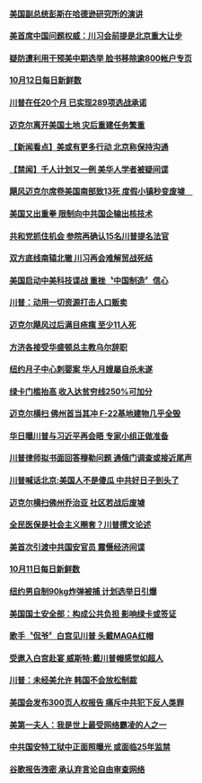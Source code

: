 #### [美国副总统彭斯在哈德逊研究所的演讲](../pages/news203/a1395264.md?t=10131833) 

#### [美首席中国问题权威：川习会前提是北京重大让步](../pages/news203/a1395243.md?t=10131833) 

#### [疑防遭利用干预美中期选举 脸书移除逾800帐户专页](../pages/news203/a1395182.md?t=10131833) 

#### [10月12日每日新鲜数](../pages/news203/a1395144.md?t=10131833) 

#### [川普在任20个月 已实现289项选战承诺](../pages/news203/a1395186.md?t=10131833) 

#### [迈克尔离开美国土地 灾后重建任务繁重](../pages/news203/a1395184.md?t=10131833) 

#### [【新闻看点】美或有更多行动 北京称保持沟通](../pages/news203/a1395180.md?t=10131833) 

#### [【禁闻】千人计划又一例 美华人学者被疑间谍](../pages/news203/a1395171.md?t=10131833) 

#### [飓风迈克尔席卷美国南部致13死 度假小镇秒变废墟　](../pages/news203/a1395173.md?t=10131833) 

#### [美国又出重拳 限制向中共国企输出核技术](../pages/news203/a1395158.md?t=10131833) 

#### [共和党抓住机会 参院再确认15名川普提名法官](../pages/news203/a1395153.md?t=10131833) 

#### [双方底线南辕北辙 川习再会难解贸战死结](../pages/news203/a1395139.md?t=10131833) 

#### [美国启动中美科技谍战 重挫〝中国制造〞信心](../pages/news203/a1395132.md?t=10131833) 

#### [川普：动用一切资源打击人口贩卖](../pages/news203/a1395128.md?t=10131833) 

#### [迈克尔飓风过后满目疮痍 至少11人死](../pages/news203/a1395126.md?t=10131833) 

#### [方济各接受华盛顿总主教乌尔辞职](../pages/news203/a1395125.md?t=10131833) 

#### [纽约月子中心刺婴案 华人月嫂屡自杀未遂](../pages/news203/a1395100.md?t=10131833) 

#### [绿卡门槛抬高 收入达贫穷线250%可加分](../pages/news203/a1395085.md?t=10131833) 

#### [迈克尔横扫 佛州首当其冲 F-22基地建物几乎全毁](../pages/news203/a1395084.md?t=10131833) 

#### [华日曝川普与习近平再会晤  专家小组正做准备](../pages/news203/a1395041.md?t=10131833) 

#### [川普律师拟书面回答穆勒问题 通俄门调查或接近尾声](../pages/news203/a1395037.md?t=10131833) 

#### [川普喊话北京:美国人不是傻瓜 中共好日子到头了](../pages/news203/a1395015.md?t=10131833) 

#### [迈克尔横扫佛州乔治亚 社区若战后废墟](../pages/news203/a1395027.md?t=10131833) 

#### [全民医保是社会主义圈套？川普撰文论述](../pages/news203/a1395026.md?t=10131833) 

#### [美首次引渡中共国安官员 震慑经济间谍](../pages/news203/a1395025.md?t=10131833) 

#### [10月11日每日新鲜数](../pages/news203/a1395023.md?t=10131833) 

#### [纽约男自制90kg炸弹被捕 计划选举日引爆](../pages/news203/a1395022.md?t=10131833) 

#### [美国国土安全部：构成公共负担 影响绿卡或签证](../pages/news203/a1395014.md?t=10131833) 

#### [歌手〝侃爷〞白宫见川普 头戴MAGA红帽](../pages/news203/a1395013.md?t=10131833) 

#### [受邀入白宫赴宴 威斯特:戴川普帽感觉如超人](../pages/news203/a1395010.md?t=10131833) 

#### [川普：未经美允许 韩国不会放松制裁](../pages/news203/a1395002.md?t=10131833) 

#### [美国会发布300页人权报告 痛斥中共犯下反人类罪](../pages/news203/a1395000.md?t=10131833) 

#### [美第一夫人：我是世上最受网络霸凌的人之一](../pages/news203/a1394992.md?t=10131833) 

#### [中共国安特工狱中正面照曝光 或面临25年监禁](../pages/news203/a1394990.md?t=10131833) 

#### [谷歌报告洩密 承认弃言论自由审查网络](../pages/news203/a1394988.md?t=10131833) 

